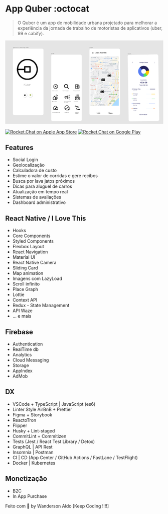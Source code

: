 # App Quber :octocat

> O Quber é um app de mobilidade urbana projetado para melhorar a experiência
> da jornada de trabalho de motoristas de aplicativos (uber, 99 e cabify).

![App Demo](/src/assets/app-base.png "App Demo")

[![Rocket.Chat on Apple App Store](https://user-images.githubusercontent.com/551004/29770691-a2082ff4-8bc6-11e7-89a6-964cd405ea8e.png)](https://itunes.apple.com/us/app/rocket-chat/id1148741252?mt=8)
[![Rocket.Chat on Google Play](https://user-images.githubusercontent.com/551004/29770692-a20975c6-8bc6-11e7-8ab0-1cde275496e0.png)](https://play.google.com/store/apps/details?id=chat.rocket.android)

## Features

+ Social Login
+ Geolocalização
+ Calculadora de custo
+ Estime o valor de corridas e gere recibos
+ Busca por lava jatos próximos
+ Dicas para aluguel de carros
+ Atualização em tempo real
+ Sistemas de avaliações
+ Dashboard administrativo

## React Native / I Love This

+ Hooks
+ Core Components
+ Styled Components
+ Flexbox Layout
+ React Navigation
+ Material UI
+ React Native Camera
+ Sliding Card
+ Map animation
+ Imagens com LazyLoad
+ Scroll infinito
+ Place Graph
+ Lottie
+ Context API
+ Redux - State Management
+ API Waze
+ ... e mais

## Firebase

+ Authentication
+ RealTime db
+ Analytics
+ Cloud Messaging
+ Storage
+ AppIndex
+ AdMob

## DX

+ VSCode + TypeScript | JavaScript (es6)
+ Linter Style AirBnB + Prettier
+ Figma + Storybook
+ ReactoTron
+ Flipper
+ Husky + Lint-staged
+ CommitLint + Commitizen
+ Tests (Jest / React Test Library / Detox)
+ GraphQL | API Rest
+ Insomnia | Postman
+ CI | CD (App Center / GitHub Actions / FastLane / TestFlight)
+ Docker | Kubernetes

## Monetização

+ B2C
+ In App Purchase

Feito com 💖 by Wanderson Aldo [Keep Coding !!!!]
